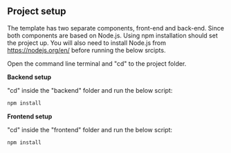 ## Project setup

The template has two separate components, front-end and back-end. Since both components are based on Node.js. Using npm installation should set the project up. You will also need to install Node.js from https://nodejs.org/en/ before running the below srcipts.

Open the command line terminal and "cd" to the project folder.

**Backend setup**

"cd" inside the "backend" folder and run the below script:

```bash
npm install
```

**Frontend setup**

"cd" inside the "frontend" folder and run the below script:

```bash
npm install
```